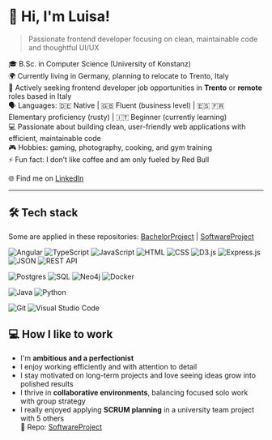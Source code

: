 # 👋 Hi, I'm Luisa! 
> Passionate frontend developer focusing on clean, maintainable code and thoughtful UI/UX

🎓 B.Sc. in Computer Science (University of Konstanz)  
🌍 Currently living in Germany, planning to relocate to Trento, Italy  
💼 Actively seeking frontend developer job opportunities in **Trento** or **remote** roles based in Italy  
🗣️ Languages: 🇩🇪 Native | 🇬🇧 Fluent (business level) | 🇪🇸 🇫🇷 Elementary proficiency (rusty) | 🇮🇹 Beginner (currently learning)  
💻 Passionate about building clean, user-friendly web applications with efficient, maintainable code  
🎮 Hobbies: gaming, photography, cooking, and gym training  
⚡ Fun fact: I don’t like coffee and am only fueled by Red Bull  

🌐 Find me on [LinkedIn](https://www.linkedin.com/in/luisa-mueller-dev/)

---

## 🛠 Tech stack
Some are applied in these repositories: [BachelorProject](https://github.com/luisamueller0/BachelorProject)  |  [SoftwareProject](https://github.com/luisamueller0/GroupSoftwareProject)

![Angular](https://img.shields.io/badge/angular-%23DD0031.svg?style=for-the-badge&logo=angular&logoColor=white) ![TypeScript](https://img.shields.io/badge/typescript-%23007ACC.svg?style=for-the-badge&logo=typescript&logoColor=white)   ![JavaScript](https://img.shields.io/badge/javascript-%23323330.svg?style=for-the-badge&logo=javascript&logoColor=%23F7DF1E)   ![HTML](https://img.shields.io/badge/html-E34F26?style=for-the-badge&logo=html5&logoColor=white)   ![CSS](https://img.shields.io/badge/css-1572B6?style=for-the-badge&logo=css3&logoColor=white)  ![D3.js](https://img.shields.io/badge/d3.js-%23F9A03C.svg?style=for-the-badge&logo=d3.js&logoColor=white) ![Express.js](https://img.shields.io/badge/express.js-%23404d59.svg?style=for-the-badge&logo=express&logoColor=%2361DAFB) ![JSON](https://img.shields.io/badge/JSON-%23FFFFFF.svg?style=for-the-badge&logo=json&logoColor=black) ![REST API](https://img.shields.io/badge/REST-API-blue?style=for-the-badge)


![Postgres](https://img.shields.io/badge/postgres-%23316192.svg?style=for-the-badge&logo=postgresql&logoColor=white) ![SQL](https://img.shields.io/badge/sql-%2307405e.svg?style=for-the-badge&logo=sqlite&logoColor=white)   ![Neo4j](https://img.shields.io/badge/neo4j-%2300B5AD.svg?style=for-the-badge&logo=neo4j&logoColor=white) ![Docker](https://img.shields.io/badge/docker-%230db7ed.svg?style=for-the-badge&logo=docker&logoColor=white)

![Java](https://img.shields.io/badge/java-%23ED8B00.svg?style=for-the-badge&logo=openjdk&logoColor=white)   ![Python](https://img.shields.io/badge/python-3670A0?style=for-the-badge&logo=python&logoColor=ffdd54)  


![Git](https://img.shields.io/badge/git-%23F05033.svg?style=for-the-badge&logo=git&logoColor=white)
![Visual Studio Code](https://img.shields.io/badge/visual_studio_code-007ACC.svg?style=for-the-badge&logo=visual-studio-code&logoColor=white)  




## 💻 How I like to work
- I'm **ambitious and a perfectionist**  
- I enjoy working efficiently and with attention to detail  
- I stay motivated on long-term projects and love seeing ideas grow into polished results  
- I thrive in **collaborative environments**, balancing focused solo work with group strategy  
- I really enjoyed applying **SCRUM planning** in a university team project with 5 others  
🔗 Repo: [SoftwareProject](https://github.com/luisamueller0/GroupSoftwareProject)
